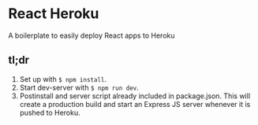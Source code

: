 # React Heroku

A boilerplate to easily deploy React apps to Heroku

## tl;dr

1. Set up with `$ npm install`.
2. Start dev-server with `$ npm run dev`.
3. Postinstall and server script already included in package.json. This will create a production build and start an Express JS server whenever it is pushed to Heroku.
